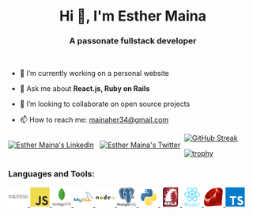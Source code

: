 
<!--
**EstherWMaina/EstherWMaina** is a ✨ _special_ ✨ repository because its `README.md` (this file) appears on your GitHub profile.

Here are some ideas to get you started:

- 🔭 I’m currently working on a personal website
- 💬 Ask me about **React.js, Ruby on Rails**
- 🌱 I’m currently learning ...
- 👯 I’m looking to collaborate on ...
- 🤔 I’m looking for help with ...
- 💬 Ask me about ...
📫 How to reach me: mainaher34@gmail.com
- 😄 Pronouns: ...
- ⚡ Fun fact: ...
-->

<h1 align="center">Hi 👋, I'm Esther Maina</h1>
<!-- TODO: Replace with your intro text -->
<!-- Example: Just graduated from Moringa, readyc  to start my first internship experience! -->
<h3 align="center">A passonate fullstack developer</h3>

<br/>

- 🔭 I’m currently working on a personal website

- 💬 Ask me about **React.js, Ruby on Rails**

- 👯 I’m looking to collaborate on open source projects

- 📫 How to reach me: mainaher34@gmail.com

<!-- SOCIALS. TODO: SWAP OUT YOUR URL AND NAME. -->
<p align="left" style="float: left;"> 
  <!-- LinkedIn -->
  <a href="https://www.linkedin.com/in/esther-maina-2b3b1a129/" target="blank"><img src="https://img.shields.io/badge/LinkedIn-0077B5?style=for-the-badge&logo=linkedin&logoColor=white" alt="Esther Maina's LinkedIn" /></a> 
  <span>&nbsp;</span>
  <!-- Twitter -->
  <a href="https://twitter.com/janiceqhamaah" target="blank"><img src="https://img.shields.io/badge/Twitter-1DA1F2?style=for-the-badge&logo=twitter&logoColor=white" alt="Esther Maina's Twitter" /></a> 
  <span>&nbsp;</span>
  
  
[![GitHub Streak](https://streak-stats.demolab.com?user=EstherWMaina)](https://git.io/streak-stats)

[![trophy](https://github-profile-trophy.vercel.app/?username=EstherWMaina)](https://github.com/EstherWMaina/github-profile-trophy)
  
  <h3 align="left">Languages and Tools:</h3>
<p align="left"> <a href="https://expressjs.com" target="_blank" rel="noreferrer"> <img src="https://raw.githubusercontent.com/devicons/devicon/master/icons/express/express-original-wordmark.svg" alt="express" width="40" height="40"/> </a> <a href="https://developer.mozilla.org/en-US/docs/Web/JavaScript" target="_blank" rel="noreferrer"> <img src="https://raw.githubusercontent.com/devicons/devicon/master/icons/javascript/javascript-original.svg" alt="javascript" width="40" height="40"/> </a> <a href="https://www.mongodb.com/" target="_blank" rel="noreferrer"> <img src="https://raw.githubusercontent.com/devicons/devicon/master/icons/mongodb/mongodb-original-wordmark.svg" alt="mongodb" width="40" height="40"/> </a> <a href="https://www.mysql.com/" target="_blank" rel="noreferrer"> <img src="https://raw.githubusercontent.com/devicons/devicon/master/icons/mysql/mysql-original-wordmark.svg" alt="mysql" width="40" height="40"/> </a> <a href="https://nodejs.org" target="_blank" rel="noreferrer"> <img src="https://raw.githubusercontent.com/devicons/devicon/master/icons/nodejs/nodejs-original-wordmark.svg" alt="nodejs" width="40" height="40"/> </a> <a href="https://www.postgresql.org" target="_blank" rel="noreferrer"> <img src="https://raw.githubusercontent.com/devicons/devicon/master/icons/postgresql/postgresql-original-wordmark.svg" alt="postgresql" width="40" height="40"/> </a> <a href="https://www.python.org" target="_blank" rel="noreferrer"> <img src="https://raw.githubusercontent.com/devicons/devicon/master/icons/python/python-original.svg" alt="python" width="40" height="40"/> </a> <a href="https://rubyonrails.org" target="_blank" rel="noreferrer"> <img src="https://raw.githubusercontent.com/devicons/devicon/master/icons/rails/rails-original-wordmark.svg" alt="rails" width="40" height="40"/> </a> <a href="https://reactjs.org/" target="_blank" rel="noreferrer"> <img src="https://raw.githubusercontent.com/devicons/devicon/master/icons/react/react-original-wordmark.svg" alt="react" width="40" height="40"/> </a> <a href="https://www.ruby-lang.org/en/" target="_blank" rel="noreferrer"> <img src="https://raw.githubusercontent.com/devicons/devicon/master/icons/ruby/ruby-original.svg" alt="ruby" width="40" height="40"/> </a> <a href="https://www.typescriptlang.org/" target="_blank" rel="noreferrer"> <img src="https://raw.githubusercontent.com/devicons/devicon/master/icons/typescript/typescript-original.svg" alt="typescript" width="40" height="40"/> </a> </p>
